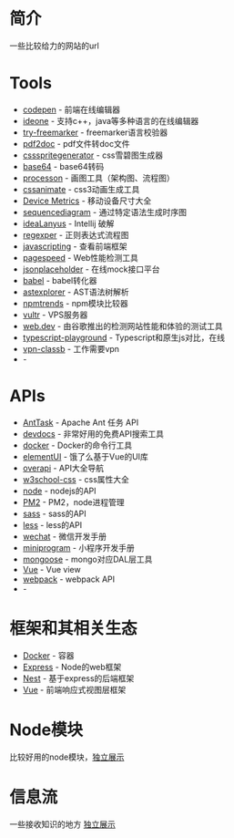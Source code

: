 # 简介
一些比较给力的网站的url

# Tools

- [codepen](https://codepen.io/) - 前端在线编辑器
- [ideone](https://ideone.com/) - 支持c++，java等多种语言的在线编辑器
- [try-freemarker](https://try.freemarker.apache.org/) - freemarker语言校验器
- [pdf2doc](https://pdf2doc.com/) - pdf文件转doc文件
- [cssspritegenerator](https://spritegen.website-performance.org/) - css雪碧图生成器
- [base64](http://tool.oschina.net/encrypt?type=3) - base64转码
- [processon](https://www.processon.com/) - 画图工具（架构图、流程图）
- [cssanimate](http://cssanimate.com/) - css3动画生成工具
- [Device Metrics](https://material.io/tools/devices/) - 移动设备尺寸大全
- [sequencediagram](https://sequencediagram.org/index.html?initialData=FABwhgTgLglgxjcA7KACAgqSsHLQIS2nkTBVQGEidTyARYdAWgD58AuGJAMwHtgwcWADcwUAKapC+VhU49+gkWMlUKrFnXl8BQmKImoG+ADxMmcrjoAm4pfpWVGZphyv9b9g5OlmtcMAAbQIAjQQBrYE89byNdZUNCdBMXNwUouxjHQnBiXDICahI8OK9HY1Ytd3iHRIyyiTBuCQgpYDpK7UUswwYAZ3A4cXqeyTogA) - 通过特定语法生成时序图
- [ideaLanyus](http://idea.lanyus.com/) - Intellij 破解
- [regexper](https://regexper.com/) - 正则表达式流程图
- [javascripting](https://www.javascripting.com/) - 查看前端框架
- [pagespeed](https://developers.google.com/speed/pagespeed/insights/) - Web性能检测工具
- [jsonplaceholder](https://jsonplaceholder.typicode.com/) - 在线mock接口平台
- [babel](https://babeljs.io/repl) - babel转化器
- [astexplorer](https://astexplorer.net/) - AST语法树解析
- [npmtrends](https://www.npmtrends.com/) - npm模块比较器
- [vultr](https://www.vultr.com/) - VPS服务器
- [web.dev](https://web.dev/measure) - 由谷歌推出的检测网站性能和体验的测试工具
- [typescript-playground](https://www.typescriptlang.org/play/index.html) - Typescript和原生js对比，在线
- [vpn-classb](http://cloud.netease.com/vpn) - 工作需要vpn
- []() - 

# APIs

- [AntTask](https://ant.apache.org/manual/) - Apache Ant 任务 API
- [devdocs](https://devdocs.io/) - 非常好用的免费API搜索工具
- [docker](https://docs.docker.com/engine/reference/commandline/docker/) - Docker的命令行工具
- [elementUI](https://element.eleme.cn/#/zh-CN/component/installation) - 饿了么基于Vue的UI库
- [overapi](http://overapi.com/) - API大全导航
- [w3school-css](http://www.w3school.com.cn/cssref/index.asp) - css属性大全
- [node](https://nodejs.org/api/index.html) - nodejs的API
- [PM2](https://pm2.io/doc/en/runtime/overview/) - PM2，node进程管理
- [sass](http://sass.bootcss.com/docs/sass-reference/) - sass的API
- [less](https://less.bootcss.com/features/) - less的API
- [wechat](https://mp.weixin.qq.com/wiki?t=resource/res_main&id=mp1445241432) - 微信开发手册
- [miniprogram](https://developers.weixin.qq.com/miniprogram/dev/devtools/devtools.html) - 小程序开发手册
- [mongoose](https://mongoosejs.com/) - mongo对应DAL层工具
- [Vue](https://cn.vuejs.org/v2/api/) - Vue view 
- [webpack](https://webpack.js.org/api) - webpack API
- []() -


# 框架和其相关生态

- [Docker](./docs/docker_zh.md) - 容器
- [Express](./docs/express_zh.md) - Node的web框架
- [Nest](./docs/nest_zh.md) - 基于express的后端框架
- [Vue](./docs/vue_zh.md) - 前端响应式视图层框架


# Node模块

比较好用的node模块，[独立展示](./docs/node_modules_zh.md)

# 信息流

一些接收知识的地方 [独立展示](./docs/information_flow_zh.md)